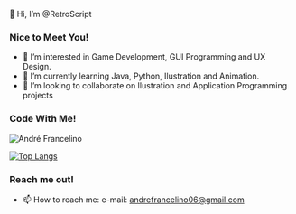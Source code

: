 👋 Hi, I’m @RetroScript

### Nice to Meet You!
- 👀 I’m interested in Game Development, GUI Programming and UX Design.
- 🌱 I’m currently learning Java, Python, Ilustration and Animation.
- 💞️ I’m looking to collaborate on Ilustration and Application Programming projects

### Code With Me!

![André Francelino](https://github-readme-stats.vercel.app/api?username=RetroScript&show_icons=true&title_color=FFDE59&theme=dark&icon_color=FFDE59)

[![Top Langs](https://github-readme-stats.vercel.app/api/top-langs/?username=RetroScript&layout=compact&theme=dark&title_color=FFDE59)](https://github.com/anuraghazra/github-readme-stats)

### Reach me out!
- 📫 How to reach me: e-mail: andrefrancelino06@gmail.com

<!---
RetroScript/RetroScript is a ✨ special ✨ repository because its `README.md` (this file) appears on your GitHub profile.
You can click the Preview link to take a look at your changes.
--->
